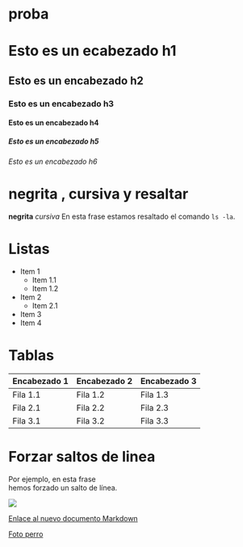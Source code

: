 # proba
# Esto es un ecabezado h1
## Esto es un encabezado h2
### Esto es un encabezado h3
#### Esto es un encabezado h4
##### Esto es un encabezado h5
###### Esto es un encabezado h6

# negrita , cursiva y resaltar
**negrita**
*cursiva*
En esta frase estamos resaltado el comando `ls -la`.

# Listas
* Item 1
  * Item 1.1
  * Item 1.2
* Item 2
  * Item 2.1
* Item 3
* Item 4

# Tablas
| Encabezado 1 | Encabezado 2 | Encabezado 3 |
|---|---|---|
| Fila 1.1 | Fila 1.2 | Fila 1.3 |
| Fila 2.1 | Fila 2.2 | Fila 2.3 |
| Fila 3.1 | Fila 3.2 | Fila 3.3 |

# Forzar saltos de linea
Por ejemplo, en esta frase  
hemos forzado un salto de línea.

![](https://iescelia.org/web/wp-content/uploads/2012/05/iescelia_1950.jpg)

[Enlace al nuevo documento Markdown](https://github.com/AtilaVidalChorques/proba/blob/main/markdown.md)

[Foto perro](https://www.infobae.com/resizer/v2/OZTGVX562FGIBILJ4O7D5PMFF4.jpg?auth=b44310f4ec90067c2d74240975e8c24ac11e6453af2a166e7c6860f496aeef8e&smart=true&width=1200&height=1200&quality=85)
